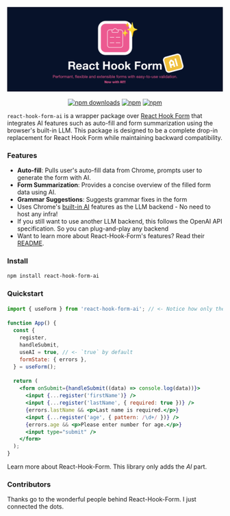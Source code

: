 <div align="center">
        <a href="https://github.com/SaadBazaz/react-hook-form-ai" title="React Hook Form AI - Simple React forms validation, combined with the power of AI">
            <img src="https://raw.githubusercontent.com/SaadBazaz/react-hook-form-ai/master/docs/logo.png" alt="React Hook AI Form Logo - React hook custom hook for form validation, with AI" />
        </a>
</div>

<div align="center">

[![npm downloads](https://img.shields.io/npm/dm/react-hook-form-ai.svg?style=for-the-badge)](https://www.npmjs.com/package/react-hook-form-ai)
[![npm](https://img.shields.io/npm/dt/react-hook-form-ai.svg?style=for-the-badge)](https://www.npmjs.com/package/react-hook-form-ai)
[![npm](https://img.shields.io/npm/l/react-hook-form-ai?style=for-the-badge)](https://github.com/SaadBazaz/react-hook-form-ai/blob/master/LICENSE)
<!-- [![Discord](https://img.shields.io/discord/754891658327359538.svg?style=for-the-badge&label=&logo=discord&logoColor=ffffff&color=7389D8&labelColor=6A7EC2)](https://discord.gg/yYv7GZ8) -->

</div>

`react-hook-form-ai` is a wrapper package over [React Hook Form](https://react-hook-form.com/) that integrates AI features such as auto-fill and form summarization using the browser's built-in LLM. This package is designed to be a complete drop-in replacement for React Hook Form while maintaining backward compatibility.

### Features


- **Auto-fill**: Pulls user's auto-fill data from Chrome, prompts user to generate the form with AI.
- **Form Summarization**: Provides a concise overview of the filled form data using AI.
- **Grammar Suggestions**: Suggests grammar fixes in the form
- Uses Chrome's [built-in AI](https://developer.chrome.com/docs/ai/built-in-apis) features as the LLM backend - No need to host any infra!
- If you still want to use another LLM backend, this follows the OpenAI API specification. So you can plug-and-play any backend
- Want to learn more about React-Hook-Form's features? Read their [README](https://github.com/react-hook-form/react-hook-form#features).

### Install

```bash
npm install react-hook-form-ai
```

### Quickstart

```jsx
import { useForm } from 'react-hook-form-ai'; // <- Notice how only the import changes!

function App() {
  const {
    register,
    handleSubmit,
    useAI = true, // <- `true` by default
    formState: { errors },
  } = useForm();

  return (
    <form onSubmit={handleSubmit((data) => console.log(data))}>
      <input {...register('firstName')} />
      <input {...register('lastName', { required: true })} />
      {errors.lastName && <p>Last name is required.</p>}
      <input {...register('age', { pattern: /\d+/ })} />
      {errors.age && <p>Please enter number for age.</p>}
      <input type="submit" />
    </form>
  );
}
```

Learn more about React-Hook-Form. This library only adds the _AI_ part.


### Contributors

Thanks go to the wonderful people behind React-Hook-Form. I just connected the dots.